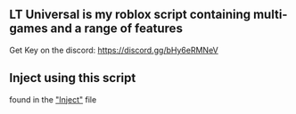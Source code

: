 ## LT Universal is my roblox script containing multi-games and a range of features

Get Key on the discord: https://discord.gg/bHy6eRMNeV

## Inject using this script

found in the ["Inject"](https://github.com/livingtempest/LT-Project/blob/main/LT-Universal/Inject) file
